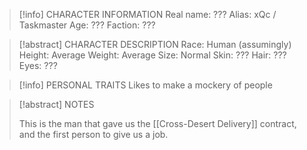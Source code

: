 
> [!info] CHARACTER INFORMATION
> Real name: ???
> Alias: xQc / Taskmaster
> Age: ???
> Faction: ???
> 

> [!abstract] CHARACTER DESCRIPTION
> Race: Human (assumingly)
> Height: Average
> Weight: Average
> Size: Normal
> Skin: ???
> Hair: ???
> Eyes: ???

> [!info] PERSONAL TRAITS
> Likes to make a mockery of people

> [!abstract] NOTES
> 
> This is the man that gave us the [[Cross-Desert Delivery]] contract, and the first person to give us a job.
